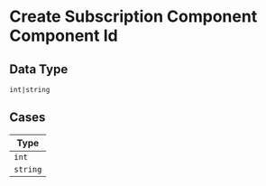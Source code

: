 
# Create Subscription Component Component Id

## Data Type

`int|string`

## Cases

| Type |
|  --- |
| `int` |
| `string` |


